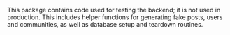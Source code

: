 This package contains code used for testing the backend;
it is not used in production. This includes helper functions
for generating fake posts, users and communities, as well
as database setup and teardown routines.

